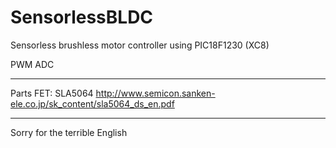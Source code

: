 # SensorlessBLDC
Sensorless brushless motor controller using PIC18F1230 (XC8)

PWM
ADC

-------------------------------------------
Parts
FET: SLA5064 http://www.semicon.sanken-ele.co.jp/sk_content/sla5064_ds_en.pdf

-------------------------------------------
Sorry for the terrible English
